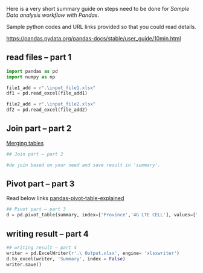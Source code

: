 
Here is a very short summary guide on steps need to be done for *Sample Data analysis workflow with Pandas*.

Sample python codes and URL links provided so that you could read details.    

https://pandas.pydata.org/pandas-docs/stable/user_guide/10min.html 

## read files – part 1
```python
import pandas as pd
import numpy as np

file1_add = r".\input_file1.xlsx"
df1 = pd.read_excel(file_add1)

file2_add = r".\input_file2.xlsx"
df2 = pd.read_excel(file_add2)
```
## Join part – part 2
[Merging tables](https://pandas.pydata.org/pandas-docs/stable/user_guide/merging.html# )
```python
## Join part – part 2

#do join based on your need and save result in 'summary'.

```
## Pivot part – part 3
Read below links
[pandas-pivot-table-explained](https://pbpython.com/pandas-pivot-table-explained.html)
```python
## Pivot part – part 3
d = pd.pivot_table(summary, index=['Province','4G LTE CELL'], values=["Carrier"], aggfunc = np.unique)
```
## writing result – part 4 

```python
## writing result – part 4 
writer = pd.ExcelWriter(r'.\ Output.xlsx', engine= 'xlsxwriter')
d.to_excel(writer, 'Summary', index = False)
writer.save()
